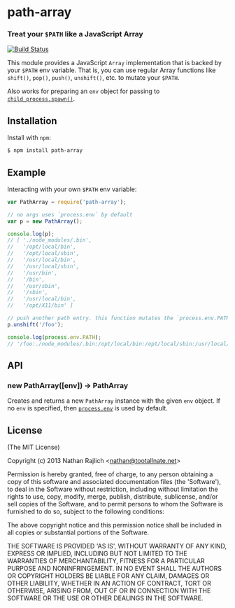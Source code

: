 path-array
==========
### Treat your `$PATH` like a JavaScript Array
[![Build Status](https://travis-ci.org/TooTallNate/path-array.svg?branch=master)](https://travis-ci.org/TooTallNate/path-array)

This module provides a JavaScript `Array` implementation that is backed by your
`$PATH` env variable. That is, you can use regular Array functions like `shift()`,
`pop()`, `push()`, `unshift()`, etc. to mutate your `$PATH`.

Also works for preparing an `env` object for passing to
[`child_process.spawn()`][cp.spawn].


Installation
------------

Install with `npm`:

``` bash
$ npm install path-array
```


Example
-------

Interacting with your own `$PATH` env variable:

``` js
var PathArray = require('path-array');

// no args uses `process.env` by default
var p = new PathArray();

console.log(p);
// [ './node_modules/.bin',
//   '/opt/local/bin',
//   '/opt/local/sbin',
//   '/usr/local/bin',
//   '/usr/local/sbin',
//   '/usr/bin',
//   '/bin',
//   '/usr/sbin',
//   '/sbin',
//   '/usr/local/bin',
//   '/opt/X11/bin' ]

// push another path entry. this function mutates the `process.env.PATH`
p.unshift('/foo');

console.log(process.env.PATH);
// '/foo:./node_modules/.bin:/opt/local/bin:/opt/local/sbin:/usr/local/bin:/usr/local/sbin:/usr/bin:/bin:/usr/sbin:/sbin:/usr/local/bin:/opt/X11/bin'
```


API
---

### new PathArray([env]) → PathArray

Creates and returns a new `PathArray` instance with the given `env` object. If no
`env` is specified, then [`process.env`][process.env] is used by default.


License
-------

(The MIT License)

Copyright (c) 2013 Nathan Rajlich &lt;nathan@tootallnate.net&gt;

Permission is hereby granted, free of charge, to any person obtaining
a copy of this software and associated documentation files (the
'Software'), to deal in the Software without restriction, including
without limitation the rights to use, copy, modify, merge, publish,
distribute, sublicense, and/or sell copies of the Software, and to
permit persons to whom the Software is furnished to do so, subject to
the following conditions:

The above copyright notice and this permission notice shall be
included in all copies or substantial portions of the Software.

THE SOFTWARE IS PROVIDED 'AS IS', WITHOUT WARRANTY OF ANY KIND,
EXPRESS OR IMPLIED, INCLUDING BUT NOT LIMITED TO THE WARRANTIES OF
MERCHANTABILITY, FITNESS FOR A PARTICULAR PURPOSE AND NONINFRINGEMENT.
IN NO EVENT SHALL THE AUTHORS OR COPYRIGHT HOLDERS BE LIABLE FOR ANY
CLAIM, DAMAGES OR OTHER LIABILITY, WHETHER IN AN ACTION OF CONTRACT,
TORT OR OTHERWISE, ARISING FROM, OUT OF OR IN CONNECTION WITH THE
SOFTWARE OR THE USE OR OTHER DEALINGS IN THE SOFTWARE.

[process.env]: http://nodejs.org/docs/latest/api/process.html#process_process_env
[cp.spawn]: http://nodejs.org/docs/latest/api/child_process.html#child_process_child_process_spawn_command_args_options
